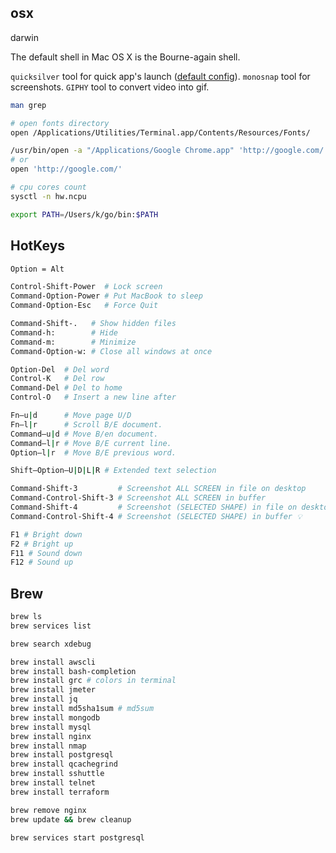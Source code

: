 osx
-

darwin

The default shell in Mac OS X is the Bourne-again shell.

`quicksilver` tool for quick app's launch ([default config](https://monosnap.com/file/UH48Ulyzm6IzKxhlWqBuozkAOgciUQ)).
`monosnap` tool for screenshots.
`GIPHY` tool to convert video into gif.

````sh
man grep

# open fonts directory
open /Applications/Utilities/Terminal.app/Contents/Resources/Fonts/

/usr/bin/open -a "/Applications/Google Chrome.app" 'http://google.com/'
# or
open 'http://google.com/'

# cpu cores count
sysctl -n hw.ncpu

export PATH=/Users/k/go/bin:$PATH
````

## HotKeys

````sh
Option = Alt

Control-Shift-Power  # Lock screen
Command-Option-Power # Put MacBook to sleep
Command-Option-Esc   # Force Quit

Command-Shift-.   # Show hidden files
Command-h:        # Hide
Command-m:        # Minimize
Command-Option-w: # Close all windows at once

Option-Del  # Del word
Control-K   # Del row
Command-Del # Del to home
Control-O   # Insert a new line after

Fn–u|d      # Move page U/D
Fn–l|r      # Scroll B/E document.
Command–u|d # Move B/en document.
Command–l|r # Move B/E current line.
Option–l|r  # Move B/E previous word.

Shift–Option–U|D|L|R # Extended text selection

Command-Shift-3         # Screenshot ALL SCREEN in file on desktop
Command-Control-Shift-3 # Screenshot ALL SCREEN in buffer
Command-Shift-4         # Screenshot (SELECTED SHAPE) in file on desktop ✅
Command-Control-Shift-4 # Screenshot (SELECTED SHAPE) in buffer 💡

F1 # Bright down
F2 # Bright up
F11 # Sound down
F12 # Sound up
````

## Brew

````bash
brew ls
brew services list

brew search xdebug

brew install awscli
brew install bash-completion
brew install grc # colors in terminal
brew install jmeter
brew install jq
brew install md5sha1sum # md5sum
brew install mongodb
brew install mysql
brew install nginx
brew install nmap
brew install postgresql
brew install qcachegrind
brew install sshuttle
brew install telnet
brew install terraform

brew remove nginx
brew update && brew cleanup

brew services start postgresql
````
